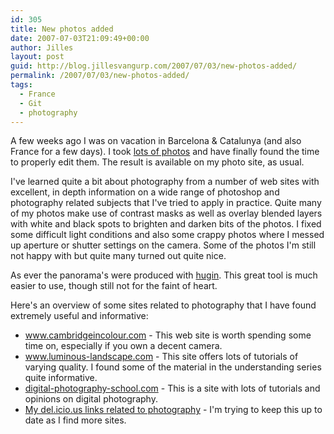 ```yaml
---
id: 305
title: New photos added
date: 2007-07-03T21:09:49+00:00
author: Jilles
layout: post
guid: http://blog.jillesvangurp.com/2007/07/03/new-photos-added/
permalink: /2007/07/03/new-photos-added/
tags:
  - France
  - Git
  - photography
---
```

A few weeks ago I was on vacation in Barcelona & Catalunya (and also France for a few days). I took [lots of photos](https://www.jillesvangurp.com/Album/2007/2007-05%20-%20Barcelona/index.html) and have finally found the time to properly edit them. The result is available on my photo site, as usual.

I've learned quite a bit about photography from a number of web sites with excellent, in depth information on a wide range of photoshop and photography related subjects that I've tried to apply in practice. Quite many of my photos make use of contrast masks as well as overlay blended layers with white and black spots to brighten and darken bits of the photos. I fixed some difficult light conditions and also some crappy photos where I messed up aperture or shutter settings on the camera. Some of the photos I'm still not happy with but quite many turned out quite nice.

As ever the panorama's were produced with [hugin](http://hugin.sourceforge.net/). This great tool is much easier to use, though still not for the faint of heart. 

Here's an overview of some sites related to photography that I have found extremely useful and informative:
<ul>
	<li><a href="http://www.cambridgeincolour.com/tutorials.htm">www.cambridgeincolour.com</a> - This web site is worth spending some time on, especially if you own a decent camera.</li>
	<li><a href="http://www.luminous-landscape.com/">www.luminous-landscape.com</a> - This site offers lots of tutorials of varying quality. I found some of the material in the understanding series quite informative.</li>
	<li><a href="http://digital-photography-school.com">digital-photography-school.com</a> - This is a site with lots of tutorials and opinions on digital photography.</li>
	<li><a href="http://del.icio.us/jillesvangurp/photoshop">My del.icio.us links related to photography</a> - I'm trying to keep this up to date as I find more sites.</li>
</ul>

